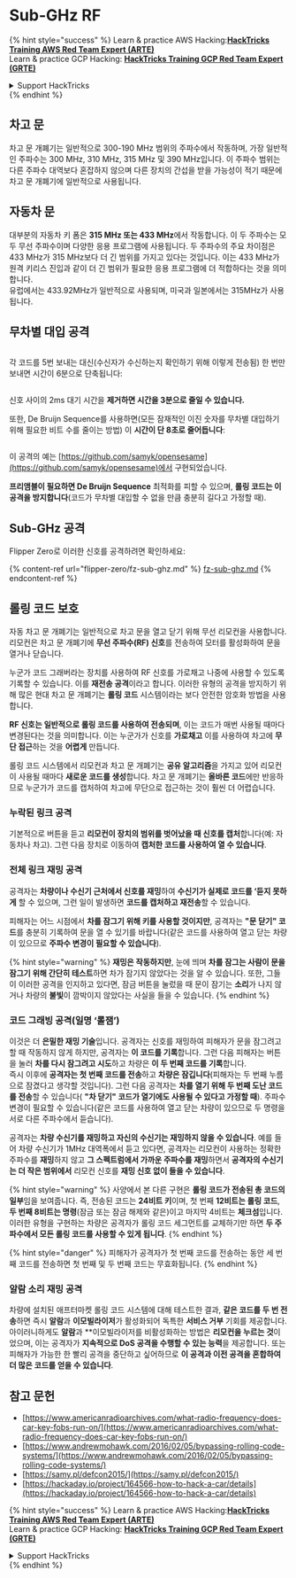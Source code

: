 # Sub-GHz RF

{% hint style="success" %}
Learn & practice AWS Hacking:<img src="/.gitbook/assets/arte.png" alt="" data-size="line">[**HackTricks Training AWS Red Team Expert (ARTE)**](https://training.hacktricks.xyz/courses/arte)<img src="/.gitbook/assets/arte.png" alt="" data-size="line">\
Learn & practice GCP Hacking: <img src="/.gitbook/assets/grte.png" alt="" data-size="line">[**HackTricks Training GCP Red Team Expert (GRTE)**<img src="/.gitbook/assets/grte.png" alt="" data-size="line">](https://training.hacktricks.xyz/courses/grte)

<details>

<summary>Support HackTricks</summary>

* Check the [**subscription plans**](https://github.com/sponsors/carlospolop)!
* **Join the** 💬 [**Discord group**](https://discord.gg/hRep4RUj7f) or the [**telegram group**](https://t.me/peass) or **follow** us on **Twitter** 🐦 [**@hacktricks\_live**](https://twitter.com/hacktricks\_live)**.**
* **Share hacking tricks by submitting PRs to the** [**HackTricks**](https://github.com/carlospolop/hacktricks) and [**HackTricks Cloud**](https://github.com/carlospolop/hacktricks-cloud) github repos.

</details>
{% endhint %}

## 차고 문

차고 문 개폐기는 일반적으로 300-190 MHz 범위의 주파수에서 작동하며, 가장 일반적인 주파수는 300 MHz, 310 MHz, 315 MHz 및 390 MHz입니다. 이 주파수 범위는 다른 주파수 대역보다 혼잡하지 않으며 다른 장치의 간섭을 받을 가능성이 적기 때문에 차고 문 개폐기에 일반적으로 사용됩니다.

## 자동차 문

대부분의 자동차 키 폼은 **315 MHz 또는 433 MHz**에서 작동합니다. 이 두 주파수는 모두 무선 주파수이며 다양한 응용 프로그램에 사용됩니다. 두 주파수의 주요 차이점은 433 MHz가 315 MHz보다 더 긴 범위를 가지고 있다는 것입니다. 이는 433 MHz가 원격 키리스 진입과 같이 더 긴 범위가 필요한 응용 프로그램에 더 적합하다는 것을 의미합니다.\
유럽에서는 433.92MHz가 일반적으로 사용되며, 미국과 일본에서는 315MHz가 사용됩니다.

## **무차별 대입 공격**

<figure><img src="../../.gitbook/assets/image (1084).png" alt=""><figcaption></figcaption></figure>

각 코드를 5번 보내는 대신(수신자가 수신하는지 확인하기 위해 이렇게 전송됨) 한 번만 보내면 시간이 6분으로 단축됩니다:

<figure><img src="../../.gitbook/assets/image (622).png" alt=""><figcaption></figcaption></figure>

신호 사이의 2ms 대기 시간을 **제거하면 시간을 3분으로 줄일 수 있습니다.**

또한, De Bruijn Sequence를 사용하면(모든 잠재적인 이진 숫자를 무차별 대입하기 위해 필요한 비트 수를 줄이는 방법) 이 **시간이 단 8초로 줄어듭니다**:

<figure><img src="../../.gitbook/assets/image (583).png" alt=""><figcaption></figcaption></figure>

이 공격의 예는 [https://github.com/samyk/opensesame](https://github.com/samyk/opensesame)에서 구현되었습니다.

**프리앰블이 필요하면 De Bruijn Sequence** 최적화를 피할 수 있으며, **롤링 코드는 이 공격을 방지합니다**(코드가 무차별 대입할 수 없을 만큼 충분히 길다고 가정할 때).

## Sub-GHz 공격

Flipper Zero로 이러한 신호를 공격하려면 확인하세요:

{% content-ref url="flipper-zero/fz-sub-ghz.md" %}
[fz-sub-ghz.md](flipper-zero/fz-sub-ghz.md)
{% endcontent-ref %}

## 롤링 코드 보호

자동 차고 문 개폐기는 일반적으로 차고 문을 열고 닫기 위해 무선 리모컨을 사용합니다. 리모컨은 차고 문 개폐기에 **무선 주파수(RF) 신호**를 전송하여 모터를 활성화하여 문을 열거나 닫습니다.

누군가 코드 그래버라는 장치를 사용하여 RF 신호를 가로채고 나중에 사용할 수 있도록 기록할 수 있습니다. 이를 **재전송 공격**이라고 합니다. 이러한 유형의 공격을 방지하기 위해 많은 현대 차고 문 개폐기는 **롤링 코드** 시스템이라는 보다 안전한 암호화 방법을 사용합니다.

**RF 신호는 일반적으로 롤링 코드를 사용하여 전송되며**, 이는 코드가 매번 사용될 때마다 변경된다는 것을 의미합니다. 이는 누군가가 신호를 **가로채고** 이를 사용하여 차고에 **무단 접근**하는 것을 **어렵게** 만듭니다.

롤링 코드 시스템에서 리모컨과 차고 문 개폐기는 **공유 알고리즘**을 가지고 있어 리모컨이 사용될 때마다 **새로운 코드를 생성**합니다. 차고 문 개폐기는 **올바른 코드**에만 반응하므로 누군가가 코드를 캡처하여 차고에 무단으로 접근하는 것이 훨씬 더 어렵습니다.

### **누락된 링크 공격**

기본적으로 버튼을 듣고 **리모컨이 장치의 범위를 벗어났을 때 신호를 캡처**합니다(예: 자동차나 차고). 그런 다음 장치로 이동하여 **캡처한 코드를 사용하여 열 수 있습니다**.

### 전체 링크 재밍 공격

공격자는 **차량이나 수신기 근처에서 신호를 재밍**하여 **수신기가 실제로 코드를 ‘듣지 못하게** 할 수 있으며, 그런 일이 발생하면 **코드를 캡처하고 재전송**할 수 있습니다.

피해자는 어느 시점에서 **차를 잠그기 위해 키를 사용할 것이지만**, 공격자는 **"문 닫기" 코드**를 충분히 기록하여 문을 열 수 있기를 바랍니다(같은 코드를 사용하여 열고 닫는 차량이 있으므로 **주파수 변경이 필요할 수 있습니다**).

{% hint style="warning" %}
**재밍은 작동하지만**, 눈에 띄며 **차를 잠그는 사람이 문을 잠그기 위해 간단히 테스트**하면 차가 잠기지 않았다는 것을 알 수 있습니다. 또한, 그들이 이러한 공격을 인지하고 있다면, 잠금 버튼을 눌렀을 때 문이 잠기는 **소리**가 나지 않거나 차량의 **불빛**이 깜박이지 않았다는 사실을 들을 수 있습니다.
{% endhint %}

### **코드 그래빙 공격(일명 ‘롤잼’)**

이것은 더 **은밀한 재밍 기술**입니다. 공격자는 신호를 재밍하여 피해자가 문을 잠그려고 할 때 작동하지 않게 하지만, 공격자는 **이 코드를 기록**합니다. 그런 다음 피해자는 버튼을 눌러 **차를 다시 잠그려고 시도**하고 차량은 **이 두 번째 코드를 기록**합니다.\
즉시 이후에 **공격자는 첫 번째 코드를 전송**하고 **차량은 잠깁니다**(피해자는 두 번째 누름으로 잠겼다고 생각할 것입니다). 그런 다음 공격자는 **차를 열기 위해 두 번째 도난 코드를 전송**할 수 있습니다( **"차 닫기" 코드가 열기에도 사용될 수 있다고 가정할 때**). 주파수 변경이 필요할 수 있습니다(같은 코드를 사용하여 열고 닫는 차량이 있으므로 두 명령을 서로 다른 주파수에서 듣습니다).

공격자는 **차량 수신기를 재밍하고 자신의 수신기는 재밍하지 않을 수 있습니다**. 예를 들어 차량 수신기가 1MHz 대역폭에서 듣고 있다면, 공격자는 리모컨이 사용하는 정확한 주파수를 **재밍**하지 않고 **그 스펙트럼에서 가까운 주파수를 재밍**하면서 **공격자의 수신기는 더 작은 범위에서** 리모컨 신호를 **재밍 신호 없이 들을 수 있습니다**.

{% hint style="warning" %}
사양에서 본 다른 구현은 **롤링 코드가 전송된 총 코드의 일부**임을 보여줍니다. 즉, 전송된 코드는 **24비트 키**이며, 첫 번째 **12비트는 롤링 코드**, **두 번째 8비트는 명령**(잠금 또는 잠금 해제와 같은)이고 마지막 4비트는 **체크섬**입니다. 이러한 유형을 구현하는 차량은 공격자가 롤링 코드 세그먼트를 교체하기만 하면 **두 주파수에서 모든 롤링 코드를 사용할 수 있게 됩니다**.
{% endhint %}

{% hint style="danger" %}
피해자가 공격자가 첫 번째 코드를 전송하는 동안 세 번째 코드를 전송하면 첫 번째 및 두 번째 코드는 무효화됩니다.
{% endhint %}

### 알람 소리 재밍 공격

차량에 설치된 애프터마켓 롤링 코드 시스템에 대해 테스트한 결과, **같은 코드를 두 번 전송**하면 즉시 **알람**과 **이모빌라이저**가 활성화되어 독특한 **서비스 거부** 기회를 제공합니다. 아이러니하게도 **알람**과 **이모빌라이저를 비활성화하는 방법은 **리모컨을 누르는 것**이었으며, 이는 공격자가 **지속적으로 DoS 공격을 수행할 수 있는 능력**을 제공합니다. 또는 피해자가 가능한 한 빨리 공격을 중단하고 싶어하므로 **이 공격과 이전 공격을 혼합하여 더 많은 코드를 얻을 수 있습니다**.

## 참고 문헌

* [https://www.americanradioarchives.com/what-radio-frequency-does-car-key-fobs-run-on/](https://www.americanradioarchives.com/what-radio-frequency-does-car-key-fobs-run-on/)
* [https://www.andrewmohawk.com/2016/02/05/bypassing-rolling-code-systems/](https://www.andrewmohawk.com/2016/02/05/bypassing-rolling-code-systems/)
* [https://samy.pl/defcon2015/](https://samy.pl/defcon2015/)
* [https://hackaday.io/project/164566-how-to-hack-a-car/details](https://hackaday.io/project/164566-how-to-hack-a-car/details)

{% hint style="success" %}
Learn & practice AWS Hacking:<img src="/.gitbook/assets/arte.png" alt="" data-size="line">[**HackTricks Training AWS Red Team Expert (ARTE)**](https://training.hacktricks.xyz/courses/arte)<img src="/.gitbook/assets/arte.png" alt="" data-size="line">\
Learn & practice GCP Hacking: <img src="/.gitbook/assets/grte.png" alt="" data-size="line">[**HackTricks Training GCP Red Team Expert (GRTE)**<img src="/.gitbook/assets/grte.png" alt="" data-size="line">](https://training.hacktricks.xyz/courses/grte)

<details>

<summary>Support HackTricks</summary>

* Check the [**subscription plans**](https://github.com/sponsors/carlospolop)!
* **Join the** 💬 [**Discord group**](https://discord.gg/hRep4RUj7f) or the [**telegram group**](https://t.me/peass) or **follow** us on **Twitter** 🐦 [**@hacktricks\_live**](https://twitter.com/hacktricks\_live)**.**
* **Share hacking tricks by submitting PRs to the** [**HackTricks**](https://github.com/carlospolop/hacktricks) and [**HackTricks Cloud**](https://github.com/carlospolop/hacktricks-cloud) github repos.

</details>
{% endhint %}
